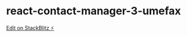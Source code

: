 # react-contact-manager-3-umefax

[Edit on StackBlitz ⚡️](https://stackblitz.com/edit/react-contact-manager-3-umefax)